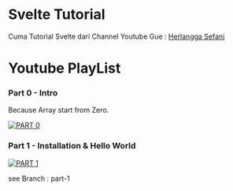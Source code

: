 # Svelte Tutorial
Cuma Tutorial Svelte dari Channel Youtube Gue : 
[Herlangga Sefani](https://www.youtube.com/channel/UCDExN7aAOChWJfOT3I8aAWw)

# Youtube PlayList 

### Part 0 - Intro

Because Array start from Zero.

[![PART 0](https://img.youtube.com/vi/CQI6RFA7DGY/0.jpg)](https://www.youtube.com/watch?v=CQI6RFA7DGY)

### Part 1 - Installation & Hello World

[![PART 1](https://img.youtube.com/vi/BNmWIoYAnQU/0.jpg)](https://www.youtube.com/watch?v=BNmWIoYAnQU)

see Branch : part-1